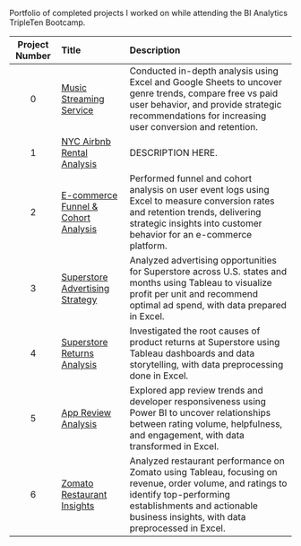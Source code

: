 Portfolio of completed projects I worked on while attending the BI Analytics TripleTen Bootcamp.

| Project Number | Title | Description |
| :------------: | :-----| :---------- |
| 0 | [Music Streaming Service](https://github.com/llastique91/Data_Analyst_Portfolio/tree/main/Music_Streaming_Service) | Conducted in-depth analysis using Excel and Google Sheets to uncover genre trends, compare free vs paid user behavior, and provide strategic recommendations for increasing user conversion and retention. |
| 1 | [NYC Airbnb Rental Analysis](PROJECT_DIRECTORY_LINK) | DESCRIPTION HERE. |
| 2 | [E-commerce Funnel & Cohort Analysis](PROJECT_DIRECTORY_LINK) | Performed funnel and cohort analysis on user event logs using Excel to measure conversion rates and retention trends, delivering strategic insights into customer behavior for an e-commerce platform. |
| 3 | [Superstore Advertising Strategy](PROJECT_DIRECTORY_LINK) | Analyzed advertising opportunities for Superstore across U.S. states and months using Tableau to visualize profit per unit and recommend optimal ad spend, with data prepared in Excel. |
| 4 | [Superstore Returns Analysis](PROJECT_DIRECTORY_LINK) | Investigated the root causes of product returns at Superstore using Tableau dashboards and data storytelling, with data preprocessing done in Excel. |
| 5 | [App Review Analysis](PROJECT_DIRECTORY_LINK) | Explored app review trends and developer responsiveness using Power BI to uncover relationships between rating volume, helpfulness, and engagement, with data transformed in Excel. |
| 6 | [Zomato Restaurant Insights](PROJECT_DIRECTORY_LINK) | Analyzed restaurant performance on Zomato using Tableau, focusing on revenue, order volume, and ratings to identify top-performing establishments and actionable business insights, with data preprocessed in Excel. |
<!--
| 7 | [PROJECT NAME](PROJECT_DIRECTORY_LINK) | DESCRIPTION HERE. |
| 8 | [PROJECT NAME](PROJECT_DIRECTORY_LINK) | DESCRIPTION HERE. |
| 9 | [PROJECT NAME](PROJECT_DIRECTORY_LINK) | DESCRIPTION HERE. |
-->
